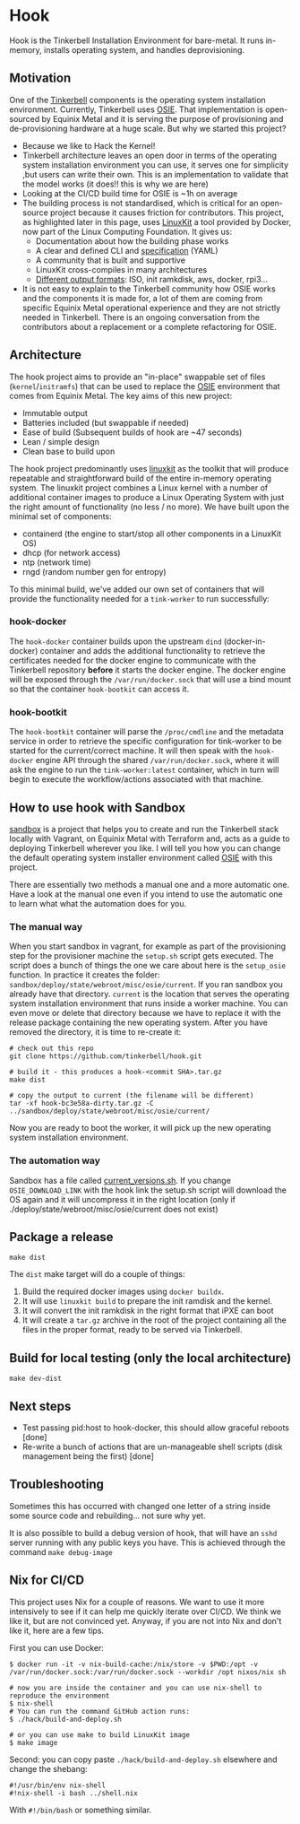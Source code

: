 # Hook

Hook is the Tinkerbell Installation Environment for bare-metal.
It runs in-memory, installs operating system, and handles deprovisioning.

## Motivation

<!-- TODO: Move this to the documentation repository once this is part of the Tinkerbell organisation. -->

One of the [Tinkerbell] components is the operating system installation environment.
Currently, Tinkerbell uses [OSIE].
That implementation is open-sourced by Equinix Metal and it is serving the purpose of provisioning and de-provisioning hardware at a huge scale.
But why we started this project?

- Because we like to Hack the Kernel!
- Tinkerbell architecture leaves an open door in terms of the operating system installation environment you can use, it serves one for simplicity ,but users can write their own.
  This is an implementation to validate that the model works (it does!! this is why we are here)
- Looking at the CI/CD build time for OSIE is ~1h on average
- The building process is not standardised, which is critical for an open-source project because it causes friction for contributors.
  This project, as highlighted later in this page, uses [LinuxKit] a tool provided by Docker, now part of the Linux Computing Foundation.
  It gives us:
  - Documentation about how the building phase works
  - A clear and defined CLI and [specification] (YAML)
  - A community that is built and supportive
  - LinuxKit cross-compiles in many architectures
  - [Different output formats]: ISO, init ramkdisk, aws, docker, rpi3...
- It is not easy to explain to the Tinkerbell community how OSIE works and the components it is made for, a lot of them are coming from specific Equinix Metal operational experience and they are not strictly needed in Tinkerbell.
  There is an ongoing conversation from the contributors about a replacement or a complete refactoring for OSIE.

## Architecture

The hook project aims to provide an "in-place" swappable set of files (`kernel`/`initramfs`) that can be used to replace the [OSIE] environment that comes from Equinix Metal.
The key aims of this new project:

- Immutable output
- Batteries included (but swappable if needed)
- Ease of build (Subsequent builds of hook are ~47 seconds)
- Lean / simple design
- Clean base to build upon

The hook project predominantly uses [linuxkit] as the toolkit that will produce repeatable and straightforward build of the entire in-memory operating system.
The linuxkit project combines a Linux kernel with a number of additional container images to produce a Linux Operating System with just the right amount of functionality (no less / no more).
We have built upon the minimal set of components:

- containerd (the engine to start/stop all other components in a LinuxKit OS)
- dhcp (for network access)
- ntp (network time)
- rngd (random number gen for entropy)

To this minimal build, we've added our own set of containers that will provide the functionality needed for a `tink-worker` to run successfully:

### hook-docker

The `hook-docker` container builds upon the upstream `dind` (docker-in-docker) container and adds the additional functionality to retrieve the certificates needed for the docker engine to communicate with the Tinkerbell repository **before** it starts the docker engine.
The docker engine will be exposed through the `/var/run/docker.sock` that will use a bind mount so that the container `hook-bootkit` can access it.

### hook-bootkit

The `hook-bootkit` container will parse the `/proc/cmdline` and the metadata service in order to retrieve the specific configuration for tink-worker to be started for the current/correct machine.
It will then speak with the `hook-docker` engine API through the shared `/var/run/docker.sock`, where it will ask the engine to run the `tink-worker:latest` container, which in turn will begin to execute the workflow/actions associated with that machine.

## How to use hook with Sandbox

[sandbox] is a project that helps you to create and run the Tinkerbell stack locally with Vagrant, on Equinix Metal with Terraform and, acts as a guide to deploying Tinkerbell wherever you like.
I will tell you how you can change the default operating system installer environment called [OSIE] with this project.

There are essentially two methods a manual one and a more automatic one.
Have a look at the manual one even if you intend to use the automatic one to learn what what the automation does for you.

### The manual way

When you start sandbox in vagrant, for example as part of the provisioning step for the provisioner machine the `setup.sh` script gets executed.
The script does a bunch of things the one we care about here is the `setup_osie` function.
In practice it creates the folder: `sandbox/deploy/state/webroot/misc/osie/current`.
If you ran sandbox you already have that directory.
`current` is the location that serves the operating system installation environment that runs inside a worker machine.
You can even move or delete that directory because we have to replace it with the release package containing the new operating system.
After you have removed the directory, it is time to re-create it:

```
# check out this repo
git clone https://github.com/tinkerbell/hook.git

# build it - this produces a hook-<commit SHA>.tar.gz
make dist

# copy the output to current (the filename will be different)
tar -xf hook-bc3e58a-dirty.tar.gz -C ../sandbox/deploy/state/webroot/misc/osie/current/
```

Now you are ready to boot the worker, it will pick up the new operating system installation environment.

### The automation way

Sandbox has a file called [current_versions.sh].
If you change `OSIE_DOWNLOAD_LINK` with the hook link the setup.sh script will download the OS again and it will uncompress it in the right location (only if ./deploy/state/webroot/misc/osie/current does not exist)

## Package a release

```
make dist
```

The `dist` make target will do a couple of things:

1. Build the required docker images using `docker buildx`.
2. It will use `linuxkit build` to prepare the init ramdisk and the kernel.
3. It will convert the init ramkdisk in the right format that iPXE can boot
4. It will create a `tar.gz` archive in the root of the project containing all the files in the proper format, ready to be served via Tinkerbell.

## Build for local testing (only the local architecture)

```
make dev-dist
```

## Next steps

- Test passing pid:host to hook-docker, this should allow graceful reboots [done]
- Re-write a bunch of actions that are un-manageable shell scripts (disk management being the first) [done]

## Troubleshooting

Sometimes this has occurred with changed one letter of a string inside some source code and rebuilding... not sure why yet.

It is also possible to build a debug version of hook, that will have an `sshd` server running with any public keys you have.
This is achieved through the command `make debug-image`

## Nix for CI/CD

This project uses Nix for a couple of reasons.
We want to use it more intensively to see if it can help me quickly iterate over CI/CD.
We think we like it, but are not convinced yet.
Anyway, if you are not into Nix and don't like it, here are a few tips.

First you can use Docker:

```terminal
$ docker run -it -v nix-build-cache:/nix/store -v $PWD:/opt -v /var/run/docker.sock:/var/run/docker.sock --workdir /opt nixos/nix sh

# now you are inside the container and you can use nix-shell to reproduce the environment
$ nix-shell
# You can run the command GitHub action runs:
$ ./hack/build-and-deploy.sh

# or you can use make to build LinuxKit image
$ make image
```

Second: you can copy paste `./hack/build-and-deploy.sh` elsewhere and change the shebang:

```
#!/usr/bin/env nix-shell
#!nix-shell -i bash ../shell.nix
```

With `#!/bin/bash` or something similar.

[current_versions.sh]: https://github.com/tinkerbell/sandbox/blob/main/current_versions.sh
[different output formats]: https://github.com/linuxkit/linuxkit/blob/master/README.md#booting-and-testing
[linuxkit]: https://github.com/linuxkit/linuxkit
[osie]: https://github.com/tinkebell/osie
[sandbox]: https://github.com/tinkerbell/sandbox
[specification]: https://github.com/linuxkit/linuxkit/blob/master/docs/yaml.md
[tinkerbell]: https://tinkerbell.org

